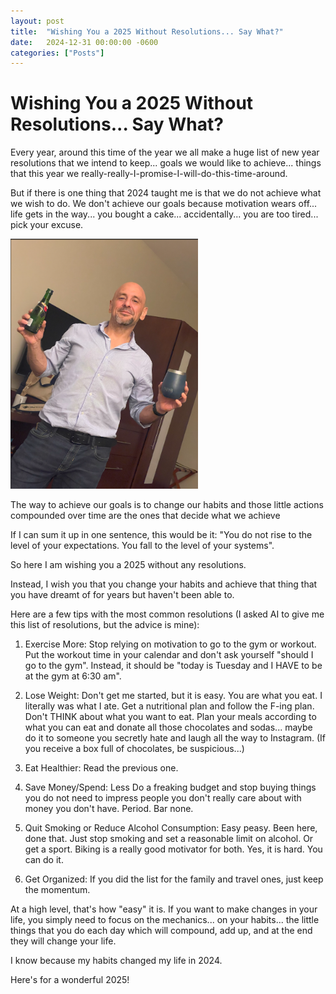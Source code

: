 ```yaml
---
layout: post
title:  "Wishing You a 2025 Without Resolutions... Say What?"
date:   2024-12-31 00:00:00 -0600
categories: ["Posts"] 
---
```

# Wishing You a 2025 Without Resolutions... Say What?

Every year, around this time of the year we all make a huge list of new year resolutions that we intend to keep... goals we would like to achieve... things that this year we really-really-I-promise-I-will-do-this-time-around.

But if there is one thing that 2024 taught me is that we do not achieve what we wish to do. We don't achieve our goals because motivation wears off... life gets in the way... you bought a cake... accidentally... you are too tired... pick your excuse.

<img src="./images/2024/hyatt-newyear.png" alt="new year"  height="400">

The way to achieve our goals is to change our habits and those little actions compounded over time are the ones that decide what we achieve

If I can sum it up in one sentence, this would be it: "You do not rise to the level of your expectations. You fall to the level of your systems".

So here I am wishing you a 2025 without any resolutions. 

Instead, I wish you that you change your habits and achieve that thing that you have dreamt of for years but haven't been able to.

Here are a few tips with the most common resolutions (I asked AI to give me this list of resolutions, but the advice is mine):

1. Exercise More: Stop relying on motivation to go to the gym or workout. Put the workout time in your calendar and don't ask yourself "should I go to the gym". Instead, it should be "today is Tuesday and I HAVE to be at the gym at 6:30 am".

2. Lose Weight: Don't get me started, but it is easy. You are what you eat. I literally was what I ate. Get a nutritional plan and follow the F-ing plan. Don't THINK about what you want to eat. Plan your meals according to what you can eat and donate all those chocolates and sodas... maybe do it to someone you secretly hate and laugh all the way to Instagram. (If you receive a box full of chocolates, be suspicious...)

3. Eat Healthier: Read the previous one.

4. Save Money/Spend: Less Do a freaking budget and stop buying things you do not need to impress people you don't really care about with money you don't have. Period. Bar none.

5. Quit Smoking or Reduce Alcohol Consumption: Easy peasy. Been here, done that. Just stop smoking and set a reasonable limit on alcohol. Or get a sport. Biking is a really good motivator for both. Yes, it is hard. You can do it.

6. Get Organized: If you did the list for the family and travel ones, just keep the momentum.

At a high level, that's how "easy" it is. If you want to make changes in your life, you simply need to focus on the mechanics... on your habits... the little things that you do each day which will compound, add up, and at the end they will change your life.

I know because my habits changed my life in 2024.

Here's for a wonderful 2025!